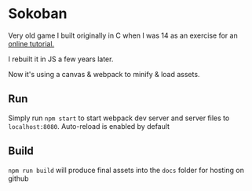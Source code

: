 # Sokoban
Very old game I built originally in C when I was 14 as an exercise for an [online tutorial.](https://openclassrooms.com/en/courses/19980-apprenez-a-programmer-en-c/18709-tp-mario-sokoban)

I rebuilt it in JS a few years later.

Now it's using a canvas & webpack to minify & load assets.

## Run

Simply run `npm start` to start webpack dev server and server files to `localhost:8080`. Auto-reload is enabled by default

## Build

`npm run build` will produce final assets into the `docs` folder for hosting on github

